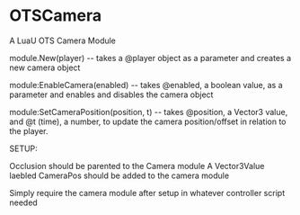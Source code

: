 # OTSCamera
A LuaU OTS Camera Module

module.New(player) -- takes a @player object as a parameter and creates a new camera object

module:EnableCamera(enabled) -- takes @enabled, a boolean value, as a parameter and enables and disables the camera object

module:SetCameraPosition(position, t) -- takes @position, a Vector3 value, and @t (time), a number, to update the camera position/offset in relation to the player.




SETUP:

Occlusion should be parented to the Camera module
A Vector3Value laebled CameraPos should be added to the camera module

Simply require the camera module after setup in whatever controller script needed
